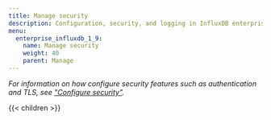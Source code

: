 ```yaml
---
title: Manage security
description: Configuration, security, and logging in InfluxDB enterprise.
menu:
  enterprise_influxdb_1_9:
    name: Manage security
    weight: 40
    parent: Manage
---
```


<!--
Some customers may choose to install InfluxDB Enterprise with public internet access,
however doing so can inadvertently expose your data and invite unwelcome attacks on your database.
Check out the sections below for how protect the data in your InfluxDB Enterprise instance.

## Enable authentication

Password protect your InfluxDB Enterprise instance to keep any unauthorized individuals
from accessing your data.

Resources:
[Set up Authentication](/enterprise_influxdb/v1.9/administration/authentication_and_authorization/#set-up-authentication)

## Manage users and permissions

Restrict access by creating individual users and assigning them relevant
read and/or write permissions.

Resources:
[User types and privileges](/enterprise_influxdb/v1.9/administration/authentication_and_authorization/#user-types-and-privileges),
[User management commands](/enterprise_influxdb/v1.9/administration/authentication_and_authorization/#user-management-commands),
[Fine-grained authorization](/enterprise_influxdb/v1.9/guides/fine-grained-authorization/)

## Enable HTTPS

Using HTTPS secures the communication between clients and the InfluxDB server, and, in
some cases, HTTPS verifies the authenticity of the InfluxDB server to clients (bi-directional authentication).
The communicatio between the meta nodes and the data nodes are also secured via HTTPS.

Resources:
[Enabling HTTPS](/enterprise_influxdb/v1.9/guides/https_setup/)

## Secure your host

### Ports

For InfluxDB Enterprise data nodes, close all ports on each host except for port `8086`.
You can also use a proxy to port `8086`.  By default, data nodes and meta nodes communicate with each other over '8088','8089',and'8091'

For InfluxDB Enterprise, [backing up and restoring](/enterprise_influxdb/v1.9/administration/backup-and-restore/) is performed from the meta nodes.

### AWS Recommendations

InfluxData recommends implementing on-disk encryption; InfluxDB does not offer built-in support to encrypt the data.

-->

_For information on how configure security features such as authentication and TLS,
see ["Configure security"](/enterprise_influxdb/v1.9/administration/configure/security/)._

{{< children >}}
